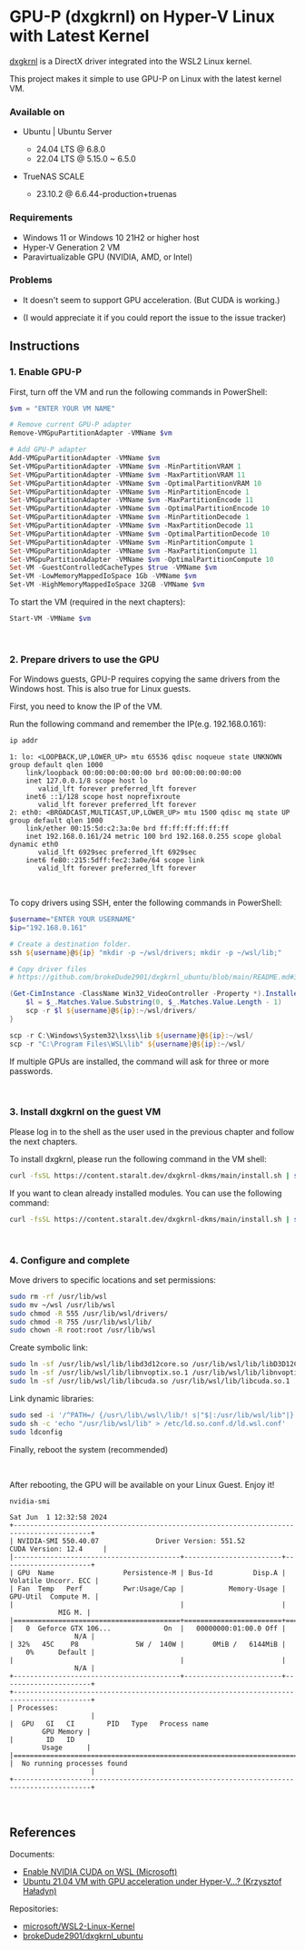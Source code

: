 # GPU-P (dxgkrnl) on Hyper-V Linux with Latest Kernel

[dxgkrnl] is a DirectX driver integrated into the WSL2 Linux kernel.

This project makes it simple to use GPU-P on Linux with the latest kernel VM. 

### Available on

- Ubuntu | Ubuntu Server
   - 24.04 LTS @ 6.8.0
   - 22.04 LTS @ 5.15.0 ~ 6.5.0

-  TrueNAS SCALE
   - 23.10.2 @ 6.6.44-production+truenas

### Requirements

- Windows 11 or Windows 10 21H2 or higher host
- Hyper-V Generation 2 VM
- Paravirtualizable GPU (NVIDIA, AMD, or Intel)

### Problems

- It doesn't seem to support GPU acceleration. (But CUDA is working.)

- (I would appreciate it if you could report the issue to the issue tracker)

## Instructions

### 1. Enable GPU-P

First, turn off the VM and run the following commands in PowerShell:

```powershell
$vm = "ENTER YOUR VM NAME"

# Remove current GPU-P adapter
Remove-VMGpuPartitionAdapter -VMName $vm

# Add GPU-P adapter
Add-VMGpuPartitionAdapter -VMName $vm
Set-VMGpuPartitionAdapter -VMName $vm -MinPartitionVRAM 1
Set-VMGpuPartitionAdapter -VMName $vm -MaxPartitionVRAM 11
Set-VMGpuPartitionAdapter -VMName $vm -OptimalPartitionVRAM 10
Set-VMGpuPartitionAdapter -VMName $vm -MinPartitionEncode 1
Set-VMGpuPartitionAdapter -VMName $vm -MaxPartitionEncode 11
Set-VMGpuPartitionAdapter -VMName $vm -OptimalPartitionEncode 10
Set-VMGpuPartitionAdapter -VMName $vm -MinPartitionDecode 1
Set-VMGpuPartitionAdapter -VMName $vm -MaxPartitionDecode 11
Set-VMGpuPartitionAdapter -VMName $vm -OptimalPartitionDecode 10
Set-VMGpuPartitionAdapter -VMName $vm -MinPartitionCompute 1
Set-VMGpuPartitionAdapter -VMName $vm -MaxPartitionCompute 11
Set-VMGpuPartitionAdapter -VMName $vm -OptimalPartitionCompute 10
Set-VM -GuestControlledCacheTypes $true -VMName $vm
Set-VM -LowMemoryMappedIoSpace 1Gb -VMName $vm
Set-VM -HighMemoryMappedIoSpace 32GB -VMName $vm
```

To start the VM (required in the next chapters):

```powershell
Start-VM -VMName $vm
```

<br/>

### 2. Prepare drivers to use the GPU

For Windows guests, GPU-P requires copying the same drivers from the Windows host. This is also true for Linux guests.

First, you need to know the IP of the VM. 

Run the following command and remember the IP(e.g. 192.168.0.161):

```bash
ip addr
```
```
1: lo: <LOOPBACK,UP,LOWER_UP> mtu 65536 qdisc noqueue state UNKNOWN group default qlen 1000
    link/loopback 00:00:00:00:00:00 brd 00:00:00:00:00:00
    inet 127.0.0.1/8 scope host lo
       valid_lft forever preferred_lft forever
    inet6 ::1/128 scope host noprefixroute
       valid_lft forever preferred_lft forever
2: eth0: <BROADCAST,MULTICAST,UP,LOWER_UP> mtu 1500 qdisc mq state UP group default qlen 1000
    link/ether 00:15:5d:c2:3a:0e brd ff:ff:ff:ff:ff:ff
    inet 192.168.0.161/24 metric 100 brd 192.168.0.255 scope global dynamic eth0
       valid_lft 6929sec preferred_lft 6929sec
    inet6 fe80::215:5dff:fec2:3a0e/64 scope link
       valid_lft forever preferred_lft forever
```

<br/>

To copy drivers using SSH, enter the following commands in PowerShell:

```powershell
$username="ENTER YOUR USERNAME"
$ip="192.168.0.161"

# Create a destination folder.
ssh ${username}@${ip} "mkdir -p ~/wsl/drivers; mkdir -p ~/wsl/lib;"

# Copy driver files
# https://github.com/brokeDude2901/dxgkrnl_ubuntu/blob/main/README.md#3-copy-windows-host-gpu-driver-to-ubuntu-vm

(Get-CimInstance -ClassName Win32_VideoController -Property *).InstalledDisplayDrivers | Select-String "C:\\Windows\\System32\\DriverStore\\FileRepository\\[a-zA-Z0-9\\._]+\\" | foreach {
    $l = $_.Matches.Value.Substring(0, $_.Matches.Value.Length - 1)
    scp -r $l ${username}@${ip}:~/wsl/drivers/
}

scp -r C:\Windows\System32\lxss\lib ${username}@${ip}:~/wsl/
scp -r "C:\Program Files\WSL\lib" ${username}@${ip}:~/wsl/
```

If multiple GPUs are installed, the command will ask for three or more passwords.

<br/>

### 3. Install dxgkrnl on the guest VM

Please log in to the shell as the user used in the previous chapter and follow the next chapters.

To install dxgkrnl, please run the following command in the VM shell:

```bash
curl -fsSL https://content.staralt.dev/dxgkrnl-dkms/main/install.sh | sudo bash -es
```

If you want to clean already installed modules. You can use the following command:

```bash
curl -fsSL https://content.staralt.dev/dxgkrnl-dkms/main/install.sh | sudo bash -es -- clean all
```

<br/>

### 4. Configure and complete

Move drivers to specific locations and set permissions:

```bash
sudo rm -rf /usr/lib/wsl
sudo mv ~/wsl /usr/lib/wsl
sudo chmod -R 555 /usr/lib/wsl/drivers/
sudo chmod -R 755 /usr/lib/wsl/lib/
sudo chown -R root:root /usr/lib/wsl
```

Create symbolic link:
```bash
sudo ln -sf /usr/lib/wsl/lib/libd3d12core.so /usr/lib/wsl/lib/libD3D12Core.so
sudo ln -sf /usr/lib/wsl/lib/libnvoptix.so.1 /usr/lib/wsl/lib/libnvoptix_loader.so.1
sudo ln -sf /usr/lib/wsl/lib/libcuda.so /usr/lib/wsl/lib/libcuda.so.1
```

Link dynamic libraries:

```bash
sudo sed -i '/^PATH=/ {/usr\/lib\/wsl\/lib/! s|"$|:/usr/lib/wsl/lib"|}' /etc/environment
sudo sh -c 'echo "/usr/lib/wsl/lib" > /etc/ld.so.conf.d/ld.wsl.conf'
sudo ldconfig
```

Finally, reboot the system (recommended)

<br/>

After rebooting, the GPU will be available on your Linux Guest. Enjoy it!

```
nvidia-smi
```
```
Sat Jun  1 12:32:58 2024
+-----------------------------------------------------------------------------------------+
| NVIDIA-SMI 550.40.07              Driver Version: 551.52         CUDA Version: 12.4     |
|-----------------------------------------+------------------------+----------------------+
| GPU  Name                 Persistence-M | Bus-Id          Disp.A | Volatile Uncorr. ECC |
| Fan  Temp   Perf          Pwr:Usage/Cap |           Memory-Usage | GPU-Util  Compute M. |
|                                         |                        |               MIG M. |
|=========================================+========================+======================|
|   0  Geforce GTX 106...             On  |   00000000:01:00.0 Off |                  N/A |
| 32%   45C    P8              5W /  140W |       0MiB /   6144MiB |      0%      Default |
|                                         |                        |                  N/A |
+-----------------------------------------+------------------------+----------------------+
+-----------------------------------------------------------------------------------------+
| Processes:                                                                              |
|  GPU   GI   CI        PID   Type   Process name                              GPU Memory |
|        ID   ID                                                               Usage      |
|=========================================================================================|
|  No running processes found                                                             |
+-----------------------------------------------------------------------------------------+
```

<br/>

## References

Documents:

- [Enable NVIDIA CUDA on WSL (Microsoft)](https://learn.microsoft.com/en-us/windows/ai/directml/gpu-cuda-in-wsl)
- [Ubuntu 21.04 VM with GPU acceleration under Hyper-V...? (Krzysztof Haładyn)](https://gist.github.com/krzys-h/e2def49966aa42bbd3316dfb794f4d6a)

Repositories:

- [microsoft/WSL2-Linux-Kernel](https://github.com/microsoft/WSL2-Linux-Kernel)
- [brokeDude2901/dxgkrnl_ubuntu](https://github.com/brokeDude2901/dxgkrnl_ubuntu)



[dxgkrnl]: https://github.com/microsoft/WSL2-Linux-Kernel/tree/linux-msft-wsl-6.6.y/drivers/hv/dxgkrnl
